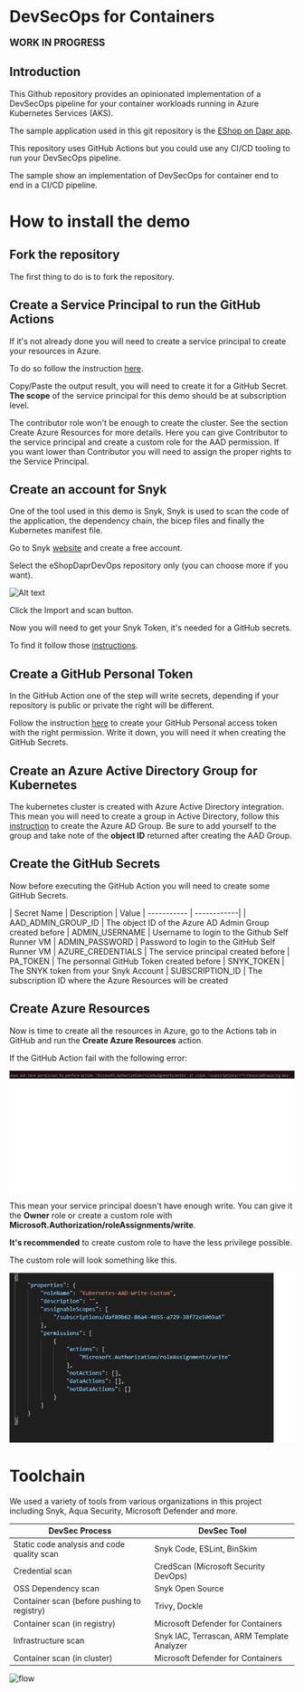 # DevSecOps for Containers

**<span style="font-size:larger;">WORK IN PROGRESS</span>**

## Introduction

This Github repository provides an opinionated implementation of a DevSecOps pipeline for your container workloads running in Azure Kubernetes Services (AKS).

The sample application used in this git repository is the [EShop on Dapr app](https://github.com/dotnet-architecture/eShopOnDapr).

This repository uses GitHub Actions but you could use any CI/CD tooling to run your DevSecOps pipeline.

The sample show an implementation of DevSecOps for container end to end in a CI/CD pipeline.

# How to install the demo

## Fork the repository

The first thing to do is to fork the repository.

## Create a Service Principal to run the GitHub Actions

If it's not already done you will need to create a service principal to create your resources in Azure.

To do so follow the instruction [here](https://github.com/marketplace/actions/azure-login#configure-a-service-principal-with-a-secret).

Copy/Paste the output result, you will need to create it for a GitHub Secret.  **The scope** of the service principal for this demo should be at subscription level.

The contributor role won't be enough to create the cluster.  See the section Create Azure Resources for more details.  Here you can give Contributor to the service principal and create a custom role for the AAD permission.  If you want lower than Contributor you will need to assign the proper rights to the Service Principal.

## Create an account for Snyk

One of the tool used in this demo is Snyk, Snyk is used to scan the code of the application, the dependency chain, the bicep files and finally the Kubernetes manifest file.

Go to Snyk [website](https://snyk.io/) and create a free account.

Select the eShopDaprDevOps repository only (you can choose more if you want).

<img alt="Alt text" src="https://raw.githubusercontent.com/appdevgbb/eShopDaprDevOps/main/images/snykrepo.png">

Click the Import and scan button.

Now you will need to get your Snyk Token, it's needed for a GitHub secrets.

To find it follow those [instructions](https://github.com/marketplace/actions/snyk#getting-your-snyk-token).

## Create a GitHub Personal Token

In the GitHub Action one of the step will write secrets, depending if your repository is public or private the right will be different.

Follow the instruction [here](https://github.com/gliech/create-github-secret-action#pa_token) to create your GitHub Personal  access token with the right permission.  Write it down, you will need it when creating the GitHub Secrets.

## Create an Azure Active Directory Group for Kubernetes

The kubernetes cluster is created with Azure Active Directory integration.  This mean you will need to create a group in Active Directory, follow this [instruction](https://docs.microsoft.com/en-us/azure/aks/managed-aad#before-you-begin) to create the Azure AD Group.  Be sure to add yourself to the group and take note of the 
**object ID** returned after creating the AAD Group.

## Create the GitHub Secrets

Now before executing the GitHub Action you will need to create some GitHub Secrets.

| Secret Name | Description | Value 
| ----------- | ------------|
| AAD_ADMIN_GROUP_ID | The object ID of the Azure AD Admin Group created before
| ADMIN_USERNAME | Username to login to the Github Self Runner VM
| ADMIN_PASSWORD | Password to login to the GitHub Self Runner VM
| AZURE_CREDENTIALS | The service principal created before
| PA_TOKEN | The personnal GitHub Token created before
| SNYK_TOKEN | The SNYK token from your Snyk Account
| SUBSCRIPTION_ID | The subscription ID where the Azure Resources will be created

## Create Azure Resources

Now is time to create all the resources in Azure, go to the Actions tab in GitHub and run the **Create Azure Resources** action.

If the GitHub Action fail with the following error:

<img alt="Alt text" src="https://raw.githubusercontent.com/appdevgbb/eShopDaprDevOps/main/images/error.png">

This mean your service principal doesn't have enough write. You can give it the **Owner** role or create a custom role with **Microsoft.Authorization/roleAssignments/write**.

**It's recommended** to create custom role to have the less privilege possible.

The custom role will look something like this.

<img alt="Alt text" src="https://raw.githubusercontent.com/appdevgbb/eShopDaprDevOps/main/images/customrole.png">


# Toolchain

We used a variety of tools from various organizations in this project including Snyk, Aqua Security, Microsoft Defender and more.

| DevSec Process          | DevSec Tool          |
|------------------|---------------|
| Static code analysis and code quality scan | Snyk Code, ESLint, BinSkim | 
| Credential scan | CredScan (Microsoft Security DevOps)| 
| OSS Dependency scan | Snyk Open Source |
| Container scan (before pushing to registry) | Trivy, Dockle | 
| Container scan (in registry) | Microsoft Defender for Containers | 
| Infrastructure scan | Snyk IAC, Terrascan, ARM Template Analyzer |
| Container scan (in cluster)| Microsoft Defender for Containers |

![flow](./diagram/flow.png)




